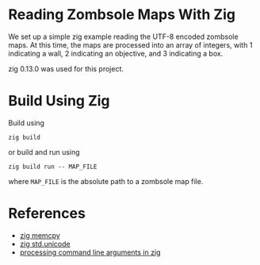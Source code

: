 # Reading Zombsole Maps With Zig

We set up a simple zig example reading the UTF-8 encoded zombsole maps.
At this time, the maps are processed into an array of integers, with 
1 indicating a wall, 2 indicating an objective, and 3 indicating a box. 

zig 0.13.0 was used for this project.

# Build Using Zig

Build using 
```
zig build
```

or build and run using 
```
zig build run -- MAP_FILE
```
where `MAP_FILE` is the absolute path to a zombsole map file.


# References

* [zig memcpy](https://ziglang.org/documentation/master/#memcpy)
* [zig std.unicode](https://ziglang.org/documentation/master/std/#std.unicode)
* [processing command line arguments in zig](https://renatoathaydes.github.io/zig-common-tasks/#get-command-line-args)

